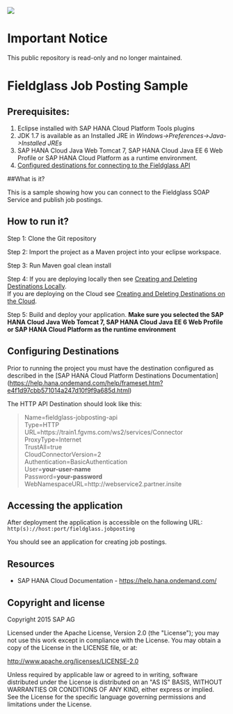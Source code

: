 ![](https://img.shields.io/badge/STATUS-NOT%20CURRENTLY%20MAINTAINED-red.svg?longCache=true&style=flat)

# Important Notice
This public repository is read-only and no longer maintained.

# Fieldglass Job Posting Sample

Prerequisites:
--------------

1.    Eclipse installed with SAP HANA Cloud Platform Tools plugins
2.    JDK 1.7 is available as an Installed JRE in *Windows->Preferences->Java->Installed JREs*
3.    SAP HANA Cloud Java Web Tomcat 7, SAP HANA Cloud Java EE 6 Web Profile or SAP HANA Cloud Platform as a runtime environment.
4.    [Configured destinations for connecting to the Fieldglass API](#configuring-destinations)

##What is it?

This is a sample showing how you can connect to the Fieldglass SOAP Service and publish job postings.

## How to run it?

Step 1: Clone the Git repository

Step 2: Import the project as a Maven project into your eclipse workspace. 

Step 3: Run Maven goal clean install 

Step 4: If you are deploying locally then see [Creating and Deleting Destinations Locally](https://help.hana.ondemand.com/help/frameset.htm?7fa92ffa007346f58491999361928303.html).<br>
If you are deploying on the Cloud see [Creating and Deleting Destinations on the Cloud](https://help.hana.ondemand.com/help/frameset.htm?94dddf7d9e56401ba1719b7e836d8ee9.html).

Step 5: Build and deploy your application. **Make sure you selected the SAP HANA Cloud Java Web Tomcat 7, SAP HANA Cloud Java EE 6 Web Profile or SAP HANA Cloud Platform as the runtime environment**


## <a name="configuring-destinations"></a> Configuring Destinations
Prior to running the project you must have the destination configured as described in the [SAP HANA Cloud Platform Destinations Documentation] (https://help.hana.ondemand.com/help/frameset.htm?e4f1d97cbb571014a247d10f9f9a685d.html)

The HTTP API Destination should look like this:


>Name=fieldglass-jobposting-api<br>
Type=HTTP<br>
URL=https\://train1.fgvms.com/ws2/services/Connector<br>
ProxyType=Internet<br>
TrustAll=true<br>
CloudConnectorVersion=2<br>
Authentication=BasicAuthentication<br>
User=<b>your-user-name</b><br>
Password=<b>your-password</b><br>
WebNamespaceURL=http\://webservice2.partner.insite

## Accessing the application
After deployment the application is accessible on the following URL:
`http(s)://host:port/fieldglass.jobposting`

You should see an application for creating job postings.

## Resources

* SAP HANA Cloud Documentation - https://help.hana.ondemand.com/

## Copyright and license

Copyright 2015 SAP AG

Licensed under the Apache License, Version 2.0 (the "License"); you may not use this work except in compliance with the License. You may obtain a copy of the License in the LICENSE file, or at:

http://www.apache.org/licenses/LICENSE-2.0

Unless required by applicable law or agreed to in writing, software distributed under the License is distributed on an "AS IS" BASIS, WITHOUT WARRANTIES OR CONDITIONS OF ANY KIND, either express or implied. See the License for the specific language governing permissions and limitations under the License.
